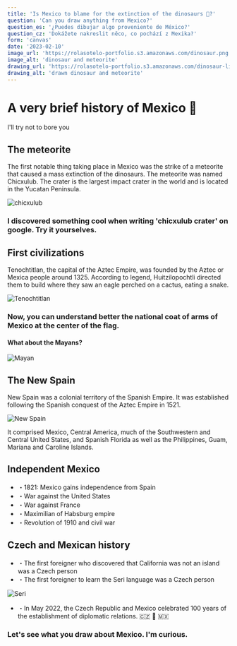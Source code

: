 ```yaml
---
title: 'Is Mexico to blame for the extinction of the dinosaurs 🦖?'
question: 'Can you draw anything from Mexico?'
question_es: '¿Puedes dibujar algo proveniente de México?'
question_cz: 'Dokážete nakreslit něco, co pochází z Mexika?'
form: 'canvas'
date: '2023-02-10'
image_url: 'https://rolasotelo-portfolio.s3.amazonaws.com/dinosaur.png'
image_alt: 'dinosaur and meteorite'
drawing_url: 'https://rolasotelo-portfolio.s3.amazonaws.com/dinosaur-lines.png'
drawing_alt: 'drawn dinosaur and meteorite'
---
```


# A very brief history of Mexico 🦕

I'll try not to bore you

## The meteorite

The first notable thing taking place in Mexico was the strike of a meteorite that caused a mass extinction of the dinosaurs. The meteorite was named Chicxulub. The crater is the largest impact crater in the world and is located in the Yucatan Peninsula.

![chicxulub](https://rolasotelo-portfolio.s3.amazonaws.com/Chicxulubcrater.jpg)

### I discovered something cool when writing 'chicxulub crater' on google. Try it yourselves.

## First civilizations

Tenochtitlan, the capital of the Aztec Empire, was founded by the Aztec or Mexica people around 1325. According to legend, Huitzilopochtli directed them to build where they saw an eagle perched on a cactus, eating a snake.

![Tenochtitlan](https://rolasotelo-portfolio.s3.amazonaws.com/tenochtitlan.jpg)

### Now, you can understand better the national coat of arms of Mexico at the center of the flag.

#### What about the Mayans?

![Mayan](https://rolasotelo-portfolio.s3.amazonaws.com/MundoMaya-Pamphlet.jpg)

## The New Spain

New Spain was a colonial territory of the Spanish Empire. It was established following the Spanish conquest of the Aztec Empire in 1521.

![New Spain](https://rolasotelo-portfolio.s3.amazonaws.com/virreinato.jpg)

It comprised Mexico, Central America, much of the Southwestern and Central United States, and Spanish Florida as well as the Philippines, Guam, Mariana and Caroline Islands.

## Independent Mexico

* ・1821: Mexico gains independence from Spain
* ・War against the United States
* ・War against France
* ・Maximilian of Habsburg empire
* ・Revolution of 1910 and civil war

## Czech and Mexican history

* ・The first foreigner who discovered that California was not an island was a Czech person
* ・The first foreigner to learn the Seri language was a Czech person

![Seri](https://rolasotelo-portfolio.s3.amazonaws.com/seri-woman.jpg)

* ・In May 2022, the Czech Republic and Mexico celebrated 100 years of the establishment of diplomatic relations. 🇨🇿 💜 🇲🇽


### Let's see what you draw about Mexico. I'm curious.